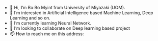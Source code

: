 - 👋 Hi, I’m Bo Bo Myint from University of Miyazaki (UOM).
- 👀 I’m interested in Artificial Intelligence based Machine Learning, Deep Learning and so on.
- 🌱 I’m currently learning Neural Network.
- 💞️ I’m looking to collaborate on Deep learning based project
- 📫 How to reach me on this address:

<!---
BOBOMYINT-MIYAZAKI-UNIVERSITY/BOBOMYINT-MIYAZAKI-UNIVERSITY is a ✨ special ✨ repository because its `README.md` (this file) appears on your GitHub profile.
You can click the Preview link to take a look at your changes.
--->
